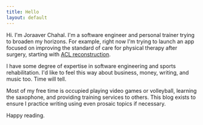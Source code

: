 ```yaml
---
title: Hello
layout: default
---
```


Hi. I'm Joraaver Chahal. I'm a software engineer and personal trainer trying to broaden my horizons. For example, right now I'm trying to launch an app focused on improving the standard of care for physical therapy after surgery, starting with [ACL reconstruction](https://diffzero.com).

I have some degree of expertise in software engineering and sports rehabilitation. I'd like to feel this way about business, money, writing, and music too. Time will tell. 

Most of my free time is occupied playing video games or volleyball, learning the saxophone, and providing training services to others. This blog exists to ensure I practice writing using even prosaic topics if necessary.

Happy reading.
